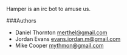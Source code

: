 Hamper is an irc bot to amuse us.

###Authors

-   Daniel Thornton <merthel@gmail.com>
-   Jordan Evans <evans.jordan.m@gmail.com>
-   Mike Cooper <mythmon@gmail.com>
